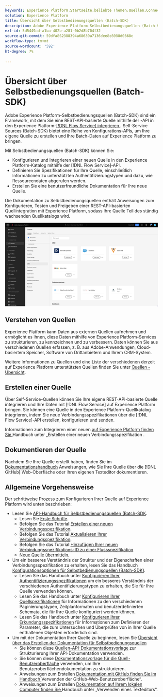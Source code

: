 ```yaml
---
keywords: Experience Platform;Startseite;beliebte Themen;Quellen;Connectoren;Quell-Connectoren;Quellen-SDK;SDK
solution: Experience Platform
title: Übersicht über Selbstbedienungsquellen (Batch-SDK)
description: Adobe Experience Platform-Selbstbedienungsquellen (Batch-SDK) sind eine Reihe von Konfigurations-APIs, mit denen Sie eine REST-API-basierte Quelle mithilfe der Flow Service-API integrieren können, um Ihre Daten auf den Experience Platform zu bringen.
exl-id: 5d5449ad-a1ba-402b-a281-0b2d8b704f32
source-git-commit: 59dfa862388394a68630a7136dee8e8988d0368c
workflow-type: tm+mt
source-wordcount: '592'
ht-degree: 7%

---
```


# Übersicht über Selbstbedienungsquellen (Batch-SDK)

Adobe Experience Platform-Selbstbedienungsquellen (Batch-SDK) sind ein Framework, mit dem Sie eine REST-API-basierte Quelle mithilfe der -API in den Experience Platform-[[!DNL Flow Service]  integrieren ](https://www.adobe.io/experience-platform-apis/references/flow-service/). Self-Service Sources (Batch-SDK) bietet eine Reihe von Konfigurations-APIs, um Ihre eigene Quelle zu erstellen und Ihre Batch-Daten auf Experience Platform zu bringen.

Mit Selbstbedienungsquellen (Batch-SDK) können Sie:

* Konfigurieren und Integrieren einer neuen Quelle in den Experience Platform-Katalog mithilfe der [!DNL Flow Service]-API.
* Definieren Sie Spezifikationen für Ihre Quelle, einschließlich Informationen zu unterstützten Authentifizierungstypen und dazu, wie Ressourcendaten abgerufen werden.
* Erstellen Sie eine benutzerfreundliche Dokumentation für Ihre neue Quelle.

Die Dokumentation zu Selbstbedienungsquellen enthält Anweisungen zum Konfigurieren, Testen und Freigeben einer REST-API-basierten Quellintegration mit Experience Platform, sodass Ihre Quelle Teil des ständig wachsenden Quellkatalogs wird.

![Katalog](./assets/catalog.png)

## Verstehen von Quellen

Experience Platform kann Daten aus externen Quellen aufnehmen und ermöglicht es Ihnen, diese Daten mithilfe von Experience Platform-Services zu strukturieren, zu kennzeichnen und zu verbessern. Daten können Sie aus verschiedenen Quellen erfassen, z. B. aus Adobe-Anwendungen, Cloud-basiertem Speicher, Software von Drittanbietern und Ihrem CRM-System.

Weitere Informationen zu Quellen und eine Liste der verschiedenen derzeit auf Experience Platform unterstützten Quellen finden Sie unter [Quellen - Übersicht](../home.md).

## Erstellen einer Quelle

Über Self-Service-Quellen können Sie Ihre eigene REST-API-basierte Quelle integrieren und Ihre Daten mit [!DNL Flow Service] auf Experience Platform bringen. Sie können eine Quelle in den Experience Platform-Quellkatalog integrieren, indem Sie neue Verbindungsspezifikationen über die [!DNL Flow Service]-API erstellen, konfigurieren und senden.

Informationen zum Integrieren einer neuen [ auf Experience Platform finden Sie ](./api/api-overview.md) Handbuch unter „Erstellen einer neuen Verbindungsspezifikation .

## Dokumentieren der Quelle

Nachdem Sie Ihre Quelle erstellt haben, finden Sie im [Dokumentationshandbuch](./documentation/doc-overview.md) Anweisungen, wie Sie Ihre Quelle über die [!DNL GitHub] Web-Oberfläche oder Ihren eigenen Texteditor dokumentieren.

## Allgemeine Vorgehensweise

Der schrittweise Prozess zum Konfigurieren Ihrer Quelle auf Experience Platform wird unten beschrieben:

* Lesen Sie [ API-Handbuch für Selbstbedienungsquellen (Batch-SDK](./api/api-overview.md).
   * Lesen Sie [Erste Schritte](./api/getting-started.md).
   * Befolgen Sie das Tutorial [Erstellen einer neuen Verbindungsspezifikation](./api/create.md).
   * Befolgen Sie das Tutorial [Aktualisieren Ihrer Verbindungsspezifikation](./api/update-connection-specs.md).
   * Befolgen Sie das Tutorial [Hinzufügen Ihrer neuen Verbindungsspezifikations-ID zu einer Flussspezifikation](./api/update-flow-specs.md)
   * [Neue Quelle übermitteln](./api/submit.md).
* Um ein besseres Verständnis der Struktur und der Eigenschaften einer Verbindungsspezifikation zu erhalten, lesen Sie das Handbuch [Konfigurationsoptionen für Selbstbedienungsquellen (Batch-SDK)](./config/config.md).
   * Lesen Sie das Handbuch unter [Konfigurieren Ihrer Authentifizierungsspezifikationen](./config/authspec.md) um ein besseres Verständnis der verschiedenen Authentifizierungstypen zu erhalten, die Sie für Ihre Quelle verwenden können.
   * Lesen Sie das Handbuch unter [Konfigurieren Ihrer Quellspezifikationen](./config/sourcespec.md) für Informationen zu den verschiedenen Paginierungstypen, Zeitplanformaten und benutzerdefinierten Schemata, die für Ihre Quelle konfiguriert werden können.
   * Lesen Sie das Handbuch unter [Konfigurieren Ihrer Erkundungsspezifikationen](./config/explorespec.md) für Informationen zum Definieren der Parameter, die zum Untersuchen und Überprüfen von in Ihrer Quelle enthaltenen Objekten erforderlich sind.
* Um mit der Dokumentation Ihrer Quelle zu beginnen, lesen Sie [Übersicht über das Erstellen der Dokumentation für Selbstbedienungsquellen](./documentation/doc-overview.md)
   * Sie können diese [Quellen-API-Dokumentationsvorlage](./documentation/template.md) zur Strukturierung Ihrer API-Dokumentation verwenden.
   * Sie können diese [Dokumentationsvorlage für die Quell-Benutzeroberfläche](./documentation/ui-template.md) verwenden, um Ihre Benutzeroberflächendokumentation zu strukturieren.
   * Anweisungen zum Erstellen [ Dokumentation mit GitHub finden Sie im Handbuch ](./documentation/github.md)Verwenden der GitHub-Web-Benutzeroberfläche“.
   * Anweisungen zum Erstellen [ Dokumentation auf Ihrem lokalen Computer finden Sie ](./documentation/text-editor.md) Handbuch unter „Verwenden eines Texteditors“.
